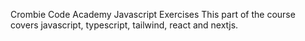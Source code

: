 Crombie Code Academy Javascript Exercises
This part of the course covers javascript, typescript, tailwind, react and nextjs.
